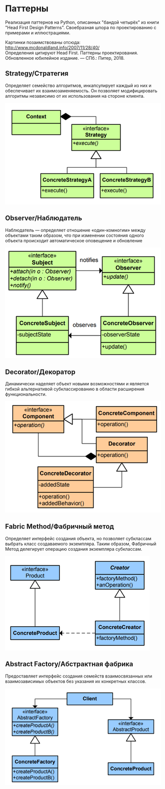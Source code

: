
# Паттерны

Реализация паттернов на Python, описанных "бандой четырёх" из книги "Head First Design Patterns". Своебразная шпора по проектированию с примерами и иллюстрациями.

Картинки позаимствованы отсюда: http://www.mcdonaldland.info/2007/11/28/40/ <br>
Определения цитируют Head First. Паттерны проектирования. Обновленное юбилейное издание. — СПб.: Питер, 2018.

## Strategy/Стратегия
Определяет семейство алгоритмов, инкапсулирует каждый из них и обеспечивает их взаимозаменяемость. Он позволяет модифицировать алгоритмы независимо от их использования на стороне клиента.

![Alt text](images/strategy.png)

## Observer/Наблюдатель
Наблюдатель — определяет отношение «один-комногим» между объектами таким образом, что при изменении состояния одного объекта происходит автоматическое оповещение и обновление

![Alt text](images/observer.png)

## Decorator/Декоратор
Динамически наделяет объект новыми возможностями и является гибкой альтернативой субклассированию в области расширения функциональности.

![Alt text](images/decorator.png)

## Fabric Method/Фабричный метод
Определяет интерфейс создания объекта, но позволяет субклассам выбрать класс создаваемого экземпляра. Таким образом, Фабричный Метод делегирует операцию создания экземпляра субклассам.

![Alt text](images/factory_method.png)

## Abstract Factory/Абстрактная фабрика
Предоставляет интерфейс создания семейств взаимосвязанных или взаимозависимых объектов без указания их конкретных классов.

![Alt text](images/abstract_factory.png)
